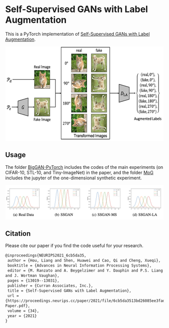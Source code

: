 # Self-Supervised GANs with Label Augmentation

This is a PyTorch implementation of [Self-Supervised GANs with Label Augmentation](https://arxiv.org/abs/2106.08601).

<div align=center><img height=300 width=600 src=/imgs/model.png /></div>

## Usage

The folder [BigGAN-PyTorch](/BigGAN-PyTorch) includes the codes of the main experiments (on CIFAR-10, STL-10, and Tiny-ImageNet) in the paper, and the folder [MoG](/MoG) includes the jupyter of the one-dimensional synthetic experiment.

![results](/imgs/1d.png)

## Citation

Please cite our paper if you find the code useful for your research.

```
@inproceedings{NEURIPS2021_6cb5da35,
 author = {Hou, Liang and Shen, Huawei and Cao, Qi and Cheng, Xueqi},
 booktitle = {Advances in Neural Information Processing Systems},
 editor = {M. Ranzato and A. Beygelzimer and Y. Dauphin and P.S. Liang and J. Wortman Vaughan},
 pages = {13019--13031},
 publisher = {Curran Associates, Inc.},
 title = {Self-Supervised GANs with Label Augmentation},
 url = {https://proceedings.neurips.cc/paper/2021/file/6cb5da3513bd26085ee3fad631ebb37a-Paper.pdf},
 volume = {34},
 year = {2021}
}
```
